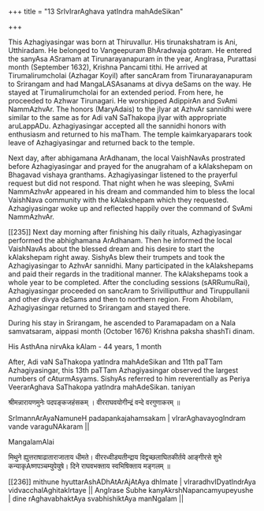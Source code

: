 +++
title = "13 SrIvIrarAghava yatIndra mahAdeSikan"

+++

This Azhagiyasingar was born at Thiruvallur. His tirunakshatram is Ani, Utthiradam. He belonged to Vangeepuram BhAradwaja gotram. He entered the sanyAsa ASramam at Tirunarayanapuram in the year, AngIrasa, Purattasi month (September 1632), Krishna Pancami tithi. He arrived at Tirumalirumcholai (Azhagar Koyil) after sancAram from Tirunarayanapuram to Srirangam and had MangaLASAsanams at divya deSams on the way. He stayed at Tirumalirumcholai for an extended period. From here, he proceeded to Azhwar Tirunagari. He worshipped AdippirAn and SvAmi NammAzhvAr. The honors (MaryAdais) to the jIyar at AzhvAr sannidhi were similar to the same as for Adi vaN SaThakopa jIyar with appropriate aruLappADu. Azhagiyasingar accepted all the sannidhi honors with enthusiasm and returned to his maTham. The temple kaimkaryaparars took leave of Azhagiyasingar and returned back to the temple.

Next day, after abhigamana ArAdhanam, the local VaishNavAs prostrated before Azhagiyasingar and prayed for the anugraham of a kAlakshepam on Bhagavad vishaya granthams. Azhagiyasingar listened to the prayerful request but did not respond. That night when he was sleeping, SvAmi NammAzhvAr appeared in his dream and commanded him to bless the local VaishNava community with the kAlakshepam which they requested. Azhagiyasingar woke up and reflected happily over the command of SvAmi NammAzhvAr.

[[235]] Next day morning after finishing his daily rituals, Azhagiyasingar performed the abhighamana ArAdhanam. Then he informed the local VaishNavAs about the blessed dream and his desire to start the kAlakshepam right away. SishyAs blew their trumpets and took the Azhagiyasingar to AzhvAr sannidhi. Many participated in the kAlakshepams and paid their regards in the traditional manner. The kAlakshepams took a whole year to be completed. After the concluding sessions (sARRumuRai), Azhagiyasingar proceeded on sancAram to Srivilliputthur and Tiruppullanii and other divya deSams and then to northern region. From Ahobilam, Azhagiyasingar returned to Srirangam and stayed there.

During his stay in Srirangam, he ascended to Paramapadam on a Nala samvatsaram, aippasi month (October 1676) Krishna paksha shashTi dinam.

His AsthAna nirvAka kAlam - 44 years, 1 month

After, Adi vaN SaThakopa yatIndra mahAdeSikan and 11th paTTam Azhagiyasingar, this 13th paTTam Azhagiyasingar observed the largest numbers of cAturmAsyams. SishyAs referred to him reverentially as Periya VeerarAghava SaThakopa yatIndra mahAdeSikan. taniyan

श्रीमन्नारायणमुनेः पदपङ्कजहंसकम् ।
वीरराघवयोगीन्द्रं वन्दे वरगुणाकरम् ॥


SrImannArAyaNamuneH padapankajahamsakam | vIrarAghavayogIndram vande varaguNAkaram ||

MangalamAlai

मिथुने ह्युत्तराषाढाताराजाताय धीमते। वीररध्वीड्यतीन्द्राय विद्वच्छलाघितकीर्तये आङ्गीरसे शुभे कन्याकृAष्णपञ्चम्युपेयुषे। दिने राघवभक्ताय स्वभिषिक्ताय मङ्गलम् ॥

[[236]] mithune hyuttarAshADhAtArAjAtAya dhImate | vIraradhvIDyatIndrAya vidvacchalAghitakIrtaye || AngIrase Subhe kanyAkrshNapancamyupeyushe | dine rAghavabhaktAya svabhishiktAya manNgalam ||


